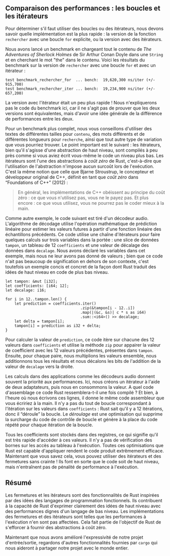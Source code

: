 <!--
## Comparing Performance: Loops vs. Iterators
-->

## Comparaison des performances : les boucles et les itérateurs

<!--
To determine whether to use loops or iterators, you need to know which
implementation is faster: the version of the `search` function with an explicit
`for` loop or the version with iterators.
-->

Pour déterminer s'il faut utiliser des boucles ou des itérateurs, nous devons
savoir quelle implémentation est la plus rapide : la version de la fonction
`rechercher` avec une boucle `for` explicite, ou la version avec des
itérateurs.

<!--
We ran a benchmark by loading the entire contents of *The Adventures of
Sherlock Holmes* by Sir Arthur Conan Doyle into a `String` and looking for the
word *the* in the contents. Here are the results of the benchmark on the
version of `search` using the `for` loop and the version using iterators:
-->

Nous avons lancé un benchmark en chargeant tout le contenu de *The Adventures
of Sherlock Holmes* de Sir Arthur Conan Doyle dans une `String` et en cherchant
le mot "the" dans le contenu. Voici les résultats du benchmark sur la version
de `rechercher` avec une boucle `for` et avec un itérateur :

<!--
```text
test bench_search_for  ... bench:  19,620,300 ns/iter (+/- 915,700)
test bench_search_iter ... bench:  19,234,900 ns/iter (+/- 657,200)
```
-->

```text
test benchmark_rechercher_for  ... bench:  19,620,300 ns/iter (+/- 915,700)
test benchmark_rechercher_iter ... bench:  19,234,900 ns/iter (+/- 657,200)
```

<!--
The iterator version was slightly faster! We won’t explain the benchmark code
here, because the point is not to prove that the two versions are equivalent
but to get a general sense of how these two implementations compare
performance-wise.
-->

La version avec l'itérateur était un peu plus rapide ! Nous n'expliquerons pas
le code du benchmark ici, car il ne s'agit pas de prouver que les deux versions
sont équivalentes, mais d'avoir une idée générale de la différence de
performances entre les deux.

<!--
For a more comprehensive benchmark, you should check using various texts of
various sizes as the `contents`, different words and words of different lengths
as the `query`, and all kinds of other variations. The point is this:
iterators, although a high-level abstraction, get compiled down to roughly the
same code as if you’d written the lower-level code yourself. Iterators are one
of Rust’s *zero-cost abstractions*, by which we mean using the abstraction
imposes no additional runtime overhead. This is analogous to how Bjarne
Stroustrup, the original designer and implementor of C++, defines
*zero-overhead* in “Foundations of C++” (2012):
-->

Pour un benchmark plus complet, nous vous conseillons d'utiliser des textes de
différentes tailles pour `contenu`, des mots différents et de différentes
longueurs pour `recherche`, ainsi que tout autre type de variation que vous
pourriez trouver. Le point important est le suivant : les itérateurs, bien qu'il
s'agisse d'une abstraction de haut niveau, sont compilés à peu près comme si
vous aviez écrit vous-même le code un niveau plus bas. Les itérateurs sont l'une
des abstractions à *coût zéro* de Rust, c'est-à-dire que l'utilisation de
l'abstraction n'impose aucun surcoût lors de l'exécution. C'est la même notion
que celle que Bjarne Stroustrup, le concepteur et développeur original de C++, définit 
en tant que *coût zéro* dans “Foundations of C++” (2012) :

<!--
> In general, C++ implementations obey the zero-overhead principle: What you
> don’t use, you don’t pay for. And further: What you do use, you couldn’t hand
> code any better.
-->

> En général, les implémentations de C++ obéissent au principe du coût zéro :
> ce que vous n'utilisez pas, vous ne le payez pas. Et plus encore : ce que
> vous utilisez, vous ne pourrez pas le coder mieux à la main.

<!--
As another example, the following code is taken from an audio decoder. The
decoding algorithm uses the linear prediction mathematical operation to
estimate future values based on a linear function of the previous samples. This
code uses an iterator chain to do some math on three variables in scope: a
`buffer` slice of data, an array of 12 `coefficients`, and an amount by which
to shift data in `qlp_shift`. We’ve declared the variables within this example
but not given them any values; although this code doesn’t have much meaning
outside of its context, it’s still a concise, real-world example of how Rust
translates high-level ideas to low-level code.
-->

Comme autre exemple, le code suivant est tiré d'un décodeur audio. L'algorithme
de décodage utilise l'opération mathématique de prédiction linéaire pour
estimer les valeurs futures à partir d'une fonction linéaire des échantillons
précédents. Ce code utilise une chaîne d'itérateurs pour faire quelques calculs
sur trois variables dans la portée : une slice de données `tampon`, un tableau
de 12 `coefficients` et une valeur de décalage des données dans `decalage`.
Nous avons déclaré les variables dans cet exemple, mais nous ne leur avons pas
donné de valeurs ; bien que ce code n'ait pas beaucoup de signification en
dehors de son contexte, c'est toutefois un exemple concis et concret de la façon
dont Rust traduit des idées de haut niveau en code de plus bas niveau.

<!--
```rust,ignore
let buffer: &mut [i32];
let coefficients: [i64; 12];
let qlp_shift: i16;

for i in 12..buffer.len() {
    let prediction = coefficients.iter()
                                 .zip(&buffer[i - 12..i])
                                 .map(|(&c, &s)| c * s as i64)
                                 .sum::<i64>() >> qlp_shift;
    let delta = buffer[i];
    buffer[i] = prediction as i32 + delta;
}
```
-->

```rust,ignore
let tampon: &mut [i32];
let coefficients: [i64; 12];
let decalage: i16;

for i in 12..tampon.len() {
    let prediction = coefficients.iter()
                                 .zip(&tampon[i - 12..i])
                                 .map(|(&c, &s)| c * s as i64)
                                 .sum::<i64>() >> decalage;
    let delta = tampon[i];
    tampon[i] = prediction as i32 + delta;
}
```

<!--
To calculate the value of `prediction`, this code iterates through each of the
12 values in `coefficients` and uses the `zip` method to pair the coefficient
values with the previous 12 values in `buffer`. Then, for each pair, we
multiply the values together, sum all the results, and shift the bits in the
sum `qlp_shift` bits to the right.
-->

Pour calculer la valeur de `prediction`, ce code itère sur chacune des 12
valeurs dans `coefficients` et utilise la méthode `zip` pour appairer la
valeur de coefficient avec les 12 valeurs précédentes, présentes dans `tampon`.
Ensuite, pour chaque paire, nous multiplions les valeurs ensemble, nous
additionnons tous les résultats et nous décalons les bits de l'addition de la
valeur de `decalage` vers la droite.

<!--
Calculations in applications like audio decoders often prioritize performance
most highly. Here, we’re creating an iterator, using two adaptors, and then
consuming the value. What assembly code would this Rust code compile to? Well,
as of this writing, it compiles down to the same assembly you’d write by hand.
There’s no loop at all corresponding to the iteration over the values in
`coefficients`: Rust knows that there are 12 iterations, so it “unrolls” the
loop. *Unrolling* is an optimization that removes the overhead of the loop
controlling code and instead generates repetitive code for each iteration of
the loop.
-->

Les calculs dans des applications comme les décodeurs audio donnent souvent la
priorité aux performances. Ici, nous créons un itérateur à l'aide de deux
adaptateurs, puis nous en consommons la valeur. A quel code d'assemblage
ce code Rust ressemblera-t-il une fois compilé ? Et bien, à l'heure
où nous écrivons ces lignes, il donne le même code assembleur que vous
écririez à la main. Il n'y a pas du tout de boucle correspondant à l'itération
sur les valeurs dans `coefficients` : Rust sait qu'il y a 12 itérations, donc il
“déroule” la boucle. Le *déroulage* est une optimisation qui supprime la
surcharge du code de contrôle de boucle et génère à la place du code répété pour
chaque itération de la boucle.

<!--
All of the coefficients get stored in registers, which means accessing the
values is very fast. There are no bounds checks on the array access at runtime.
All these optimizations that Rust is able to apply make the resulting code
extremely efficient. Now that you know this, you can use iterators and closures
without fear! They make code seem like it’s higher level but don’t impose a
runtime performance penalty for doing so.
-->

Tous les coefficients sont stockés dans des registres, ce qui signifie qu'il
est très rapide d'accéder à ces valeurs. Il n'y a pas de vérification des bornes
sur les accès au tableau à l'exécution. Toutes ces optimisations que Rust est
capable d'appliquer rendent le code produit extrêmement efficace. Maintenant
que vous savez cela, vous pouvez utiliser des itérateurs et des fermetures
sans crainte ! Ils font en sorte que le code soit de haut niveau, mais n'entraînent
pas de pénalité de performance à l'exécution.

<!--
## Summary
-->

## Résumé

<!--
Closures and iterators are Rust features inspired by functional programming
language ideas. They contribute to Rust’s capability to clearly express
high-level ideas at low-level performance. The implementations of closures and
iterators are such that runtime performance is not affected. This is part of
Rust’s goal to strive to provide zero-cost abstractions.
-->

Les fermetures et les itérateurs sont des fonctionnalités de Rust inspirées par
des idées des langages de programmation fonctionnels. Ils contribuent à la
capacité de Rust d'exprimer clairement des idées de haut niveau avec des
performances dignes d'un langage de bas niveau. Les implémentations des
fermetures et des itérateurs sont telles que les performances à l'exécution n'en
sont pas affectées. Cela fait partie de l'objectif de Rust de s'efforcer à
fournir des abstractions à coût zéro.

<!--
Now that we’ve improved the expressiveness of our I/O project, let’s look at
some more features of `cargo` that will help us share the project with the
world.
-->

Maintenant que nous avons amélioré l'expressivité de notre projet
d'entrée/sortie, regardons d'autres fonctionnalités fournies par `cargo` qui
nous aideront à partager notre projet avec le monde entier.
